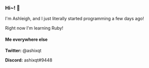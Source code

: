 ### Hi~! 💞

I'm Ashleigh, and I just literally started programming a few days ago!

Right now I'm learning Ruby!

#### Me everywhere else
**Twitter:** @ashixqt

**Discord:** ashixqt#9448
